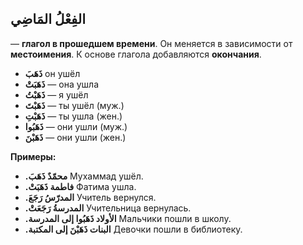 ﻿الفِعْلُ المَاضِي
--
— **глагол в прошедшем времени**. Он меняется в зависимости от **местоимения**. К основе глагола добавляются **окончания**.

- **ذَهَبَ** он ушёл
- **ذَهَبَتْ** — она ушла
- **ذَهَبْتُ** — я ушёл
-   **ذَهَبْتَ** — ты ушёл (муж.)
-   **ذَهَبْتِ** — ты ушла (жен.)
-  **ذَهَبُوا** — они ушли (муж.)
- **ذَهَبْنَ** — они ушли (жен.)
    
**Примеры:**

-   **.محمّدٌ ذَهَبَ** 
Мухаммад ушёл.
-   **.فاطمة ذَهَبَتْ** 
Фатима ушла.
-   **.المدرّسُ رَجَعَ**
Учитель вернулся.
-   **.المدرسةُ رَجَعَتْ**
Учительница вернулась.
-   **.الأولاد ذَهَبُوا إلى المدرسة**
Мальчики пошли в школу.
-   **.البنات ذَهَبْنَ إلى المكتبة**
Девочки пошли в библиотеку.
    
